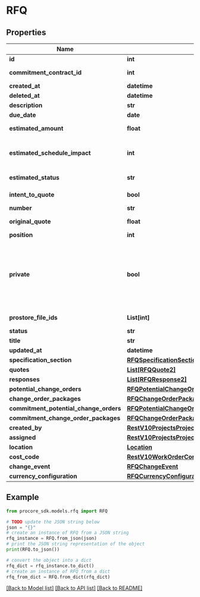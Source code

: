 # RFQ


## Properties

Name | Type | Description | Notes
------------ | ------------- | ------------- | -------------
**id** | **int** | ID | [optional] 
**commitment_contract_id** | **int** | Commitment Contract ID | [optional] 
**created_at** | **datetime** | Created at | [optional] 
**deleted_at** | **datetime** | Deleted at | [optional] 
**description** | **str** | Description | [optional] 
**due_date** | **date** | Due date | [optional] 
**estimated_amount** | **float** | Estimated amount | [optional] 
**estimated_schedule_impact** | **int** | Estimated schedule impact in days | [optional] 
**estimated_status** | **str** | Estimated status | [optional] 
**intent_to_quote** | **bool** | Intent to quote status | [optional] 
**number** | **str** | Number | [optional] 
**original_quote** | **float** | Original quote | [optional] 
**position** | **int** | Position | [optional] 
**private** | **bool** | If true, visible to admins only; otherwise visible to those with access to the parent contract. | [optional] 
**prostore_file_ids** | **List[int]** | Prostore File IDs | [optional] 
**status** | **str** | Status | [optional] 
**title** | **str** | Title | [optional] 
**updated_at** | **datetime** | Updated at | [optional] 
**specification_section** | [**RFQSpecificationSection**](RFQSpecificationSection.md) |  | [optional] 
**quotes** | [**List[RFQQuote2]**](RFQQuote2.md) | Quotes | [optional] 
**responses** | [**List[RFQResponse2]**](RFQResponse2.md) | Responses | [optional] 
**potential_change_orders** | [**RFQPotentialChangeOrders**](RFQPotentialChangeOrders.md) |  | [optional] 
**change_order_packages** | [**RFQChangeOrderPackages**](RFQChangeOrderPackages.md) |  | [optional] 
**commitment_potential_change_orders** | [**RFQPotentialChangeOrders**](RFQPotentialChangeOrders.md) |  | [optional] 
**commitment_change_order_packages** | [**RFQChangeOrderPackages**](RFQChangeOrderPackages.md) |  | [optional] 
**created_by** | [**RestV10ProjectsProjectIdWorkLogsGet200ResponseInnerCreatedBy**](RestV10ProjectsProjectIdWorkLogsGet200ResponseInnerCreatedBy.md) |  | [optional] 
**assigned** | [**RestV10ProjectsProjectIdWorkLogsGet200ResponseInnerCreatedBy**](RestV10ProjectsProjectIdWorkLogsGet200ResponseInnerCreatedBy.md) |  | [optional] 
**location** | [**Location**](Location.md) |  | [optional] 
**cost_code** | [**RestV10WorkOrderContractsPost201ResponseLineItemsInnerCostCode**](RestV10WorkOrderContractsPost201ResponseLineItemsInnerCostCode.md) |  | [optional] 
**change_event** | [**RFQChangeEvent**](RFQChangeEvent.md) |  | [optional] 
**currency_configuration** | [**RFQCurrencyConfiguration**](RFQCurrencyConfiguration.md) |  | [optional] 

## Example

```python
from procore_sdk.models.rfq import RFQ

# TODO update the JSON string below
json = "{}"
# create an instance of RFQ from a JSON string
rfq_instance = RFQ.from_json(json)
# print the JSON string representation of the object
print(RFQ.to_json())

# convert the object into a dict
rfq_dict = rfq_instance.to_dict()
# create an instance of RFQ from a dict
rfq_from_dict = RFQ.from_dict(rfq_dict)
```
[[Back to Model list]](../README.md#documentation-for-models) [[Back to API list]](../README.md#documentation-for-api-endpoints) [[Back to README]](../README.md)


